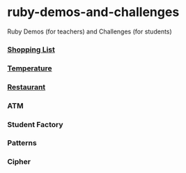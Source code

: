 # ruby-demos-and-challenges
Ruby Demos (for teachers) and Challenges (for students)


### [Shopping List](shopping_list)
### [Temperature](temperature)
### [Restaurant](restaurant)
### ATM
### Student Factory
### Patterns
### Cipher
